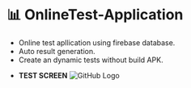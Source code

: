 # 📊 OnlineTest-Application
* Online test apllication using firebase database.
* Auto result generation.
* Create an dynamic tests without build APK.

- **TEST SCREEN**
![GitHub Logo](https://drive.google.com/open?id=1Fr2y7NnBfLRw5FvV7p2T6H6GO9yY5HD7)
